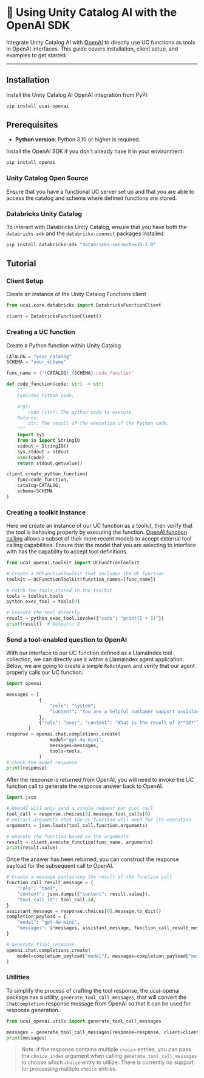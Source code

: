# 🦙 Using Unity Catalog AI with the OpenAI SDK

Integrate Unity Catalog AI with [OpenAI](https://platform.openai.com/docs/api-reference/introduction?lang=python) to directly use UC functions as tools in OpenAI interfaces. This guide covers installation, client setup, and examples to get started.

---

## Installation

Install the Unity Catalog AI OpenAI integration from PyPI:

```sh
pip install ucai-openai
```

## Prerequisites

- **Python version**: Python 3.10 or higher is required.

Install the OpenAI SDK if you don't already have it in your environment:

```sh
pip install openai
```

### Unity Catalog Open Source

Ensure that you have a functional UC server set up and that you are able to access the catalog and schema where defined functions are stored.

### Databricks Unity Catalog

To interact with Databricks Unity Catalog, ensure that you have both the `databricks-sdk` and the `databricks-connect` packages installed:

```sh
pip install databricks-sdk "databricks-connect>=15.1.0"
```

## Tutorial

### Client Setup

Create an instance of the Unity Catalog Functions client

``` python
from ucai.core.databricks import DatabricksFunctionClient

client = DatabricksFunctionClient()
```

### Creating a UC function

Create a Python function within Unity Catalog

``` python
CATALOG = "your_catalog"
SCHEMA = "your_schema"

func_name = f"{CATALOG}.{SCHEMA}.code_function"

def code_function(code: str) -> str:
    """
    Executes Python code.

    Args:
        code (str): The python code to execute.
    Returns:
        str: The result of the execution of the Python code.
    """
    import sys
    from io import StringIO
    stdout = StringIO()
    sys.stdout = stdout
    exec(code)
    return stdout.getvalue()

client.create_python_function(
    func=code_function,
    catalog=CATALOG,
    schema=SCHEMA
)
```

### Creating a toolkit instance

Here we create an instance of our UC function as a toolkit, then verify that the tool is behaving properly by executing the function.
[OpenAI function calling](https://platform.openai.com/docs/guides/function-calling) allows a subset of their more recent models to accept external tool
calling capabilities. Ensure that the model that you are selecting to interface with has the capability to accept tool definitions.

``` python
from ucai_openai.toolkit import UCFunctionToolkit

# Create a UCFunctionToolkit that includes the UC function
toolkit = UCFunctionToolkit(function_names=[func_name])

# Fetch the tools stored in the toolkit
tools = toolkit.tools
python_exec_tool = tools[0]

# Execute the tool directly
result = python_exec_tool.invoke({"code": "print(1 + 1)"})
print(result)  # Outputs: 2
```

### Send a tool-enabled question to OpenAI

With our interface to our UC function defined as a LlamaIndex tool collection, we can directly use it within a LlamaIndex agent application.
Below, we are going to create a simple `ReActAgent` and verify that our agent properly calls our UC function.

``` python
import openai

messages = [
            {
                "role": "system",
                "content": "You are a helpful customer support assistant. Use the supplied tools to assist the user.",
            },
            {"role": "user", "content": "What is the result of 2**10?"},
        ]
response = openai.chat.completions.create(
                model="gpt-4o-mini",
                messages=messages,
                tools=tools,
            )
# check the model response
print(response)
```

After the response is returned from OpenAI, you will need to invoke the UC function call to generate the response answer back to OpenAI.

``` python
import json

# OpenAI will only send a single request per tool call
tool_call = response.choices[0].message.tool_calls[0]
# extract arguments that the UC function will need for its execution
arguments = json.loads(tool_call.function.arguments)

# execute the function based on the arguments
result = client.execute_function(func_name, arguments)
print(result.value)
```

Once the answer has been returned, you can construct the response payload for the subsequent call to OpenAI.

``` python
# Create a message containing the result of the function call
function_call_result_message = {
    "role": "tool",
    "content": json.dumps({"content": result.value}),
    "tool_call_id": tool_call.id,
}
assistant_message = response.choices[0].message.to_dict()
completion_payload = {
    "model": "gpt-4o-mini",
    "messages": [*messages, assistant_message, function_call_result_message],
}

# Generate final response
openai.chat.completions.create(
    model=completion_payload["model"], messages=completion_payload["messages"]
)
```

### Utilities

To simplify the process of crafting the tool response, the ucai-openai package has a utility, `generate_tool_call_messages`, that will convert the
`ChatCompletion` response message from OpenAI so that it can be used for response generation.

``` python
from ucai_openai.utils import generate_tool_call_messages

messages = generate_tool_call_messages(response=response, client=client)
print(messages)
```

>Note: if the response contains multiple `choice` entries, you can pass the `choice_index` argument when calling `generate_tool_call_messages` to choose
which `choice` entry to utilize. There is currently no support for processing multiple `choice` entries.
